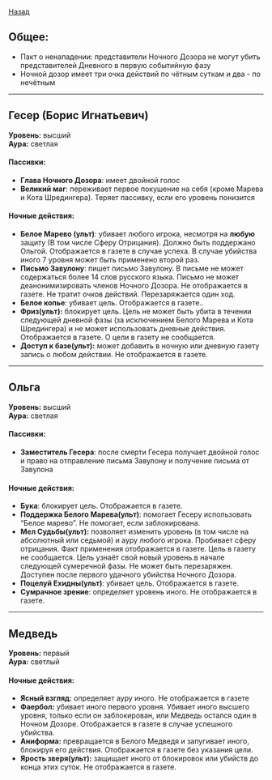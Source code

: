 ﻿[Назад](README.md)


## Общее: 
* Пакт о ненападении: представители Ночного Дозора не могут убить представителей Дневного в первую событийную фазу  
* Ночной дозор имеет три очка действий по чётным суткам и два - по нечётным

---
## Гесер (Борис Игнатьевич)
**Уровень:** высший  
**Аура:** светлая
#### Пассивки:
* **Глава Ночного Дозора**: имеет двойной голос
* **Великий маг**: переживает первое покушение на себя (кроме Марева и Кота Шредингера). Теряет пассивку, если его уровень понизится

#### Ночные действия:
* **Белое Марево (ульт)**: убивает любого игрока, несмотря на **любую** защиту (В том числе Сферу Отрицания). Должно быть поддержано Ольгой. Отображается в газете в случае успеха. В случае убийства иного 7 уровня может быть применено второй раз.
* **Письмо Завулону**: пишет письмо Завулону. В письме не может содержаться более 14 слов русского языка. Письмо не может деанонимизировать членов Ночного Дозора. Не отображается в газете. Не тратит очков действий. Перезаряжается один ход.
* **Белое копье**: убивает цель. Отображается в газете..
* **Фриз(ульт):** блокирует цель. Цель не может быть убита в течении следующей дневной фазы (за исключением Белого Марева и Кота Шредингера) и не может использовать дневные действия. Отображается в газете. О цели в газету не сообщается.
* **Доступ к базе(ульт):** может добавить в ночную или дневную газету запись о любом действии. Не отображается в газете.

---
## Ольга
**Уровень:** высший  
**Аура:** светлая
#### Пассивки:
* **Заместитель Гесера**: после смерти Гесера получает двойной голос и право на отправление письма Завулону и получение письма от Завулона

#### Ночные действия:
* **Бука**: блокирует цель. Отображается в газете.
* **Поддержка Белого Марева(ульт)**: помогает Гесеру использовать “Белое марево”. Не помогает, если заблокирована. 
* **Мел Судьбы(ульт):** позволяет изменить уровень (в том числе на абсолютный или седьмой) и ауру любого игрока. Пробивает сферу отрицания.  Факт применения отображается в газете. Цель в газету не сообщается. Цель узнаёт свой новый уровень.в начале следующей сумеречной фазы. Не может быть перезаряжен. Доступен после первого удачного убийства Ночного Дозора.
* **Поцелуй Ехидны(ульт)**: убивает цель. Отображается в газете.
* **Сумрачное зрение**: определяет уровень иного. Не отображается в газете.

---
## Медведь 
**Уровень:** первый  
**Аура:** светлый             
#### Ночные действия:
* **Ясный взгляд:** определяет ауру иного. Не отображается в газете
* **Фаербол:** убивает иного первого уровня. Убивает иного высшего уровня, только если он заблокирован, или Медведь остался один в Ночном Дозоре. Отображается в газете в случае успешного убийства.
* **Аниформа:** превращается в Белого Медведя и запугивает иного, блокируя его действия. Отображается в газете без указания цели.
* **Ярость зверя(ульт):** защищает иного от блокировок или убийств до конца этих суток. Не отображается в газете.


